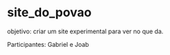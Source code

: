 # site_do_povao

objetivo: criar um site experimental para ver no que da.

Participantes: Gabriel e Joab


